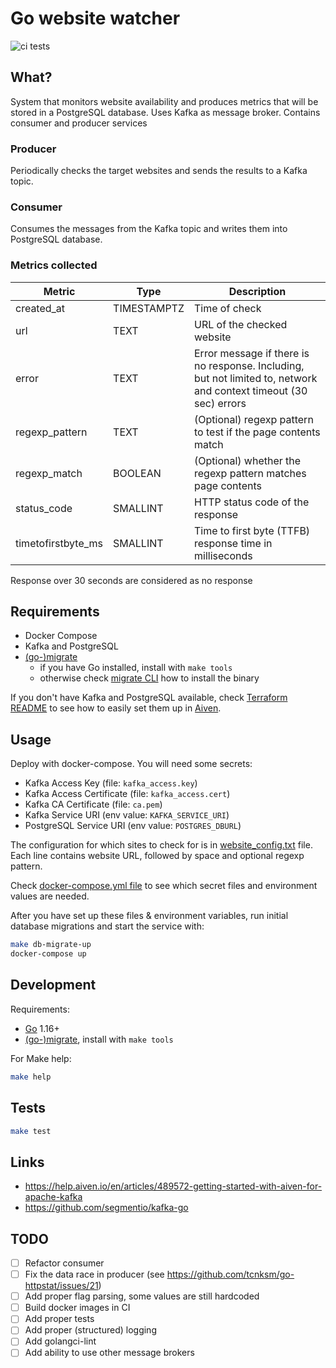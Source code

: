 # Go website watcher

![ci tests](https://github.com/popsu/go-website-watcher/actions/workflows/tests.yml/badge.svg)

## What?

System that monitors website availability and produces metrics that will be stored in a PostgreSQL database. Uses Kafka as message broker. Contains consumer and producer services

### Producer

Periodically checks the target websites and sends the results to a Kafka topic.

### Consumer

Consumes the messages from the Kafka topic and writes them into PostgreSQL database.

### Metrics collected

  | Metric | Type | Description |
  | ------ | ---- | ----------- |
  | created_at         | TIMESTAMPTZ | Time of check |
  | url                | TEXT        | URL of the checked website |
  | error              | TEXT        | Error message if there is no response. Including, but not limited to, network and context timeout (30 sec) errors |
  | regexp_pattern     | TEXT        | (Optional) regexp pattern to test if the page contents match |
  | regexp_match       | BOOLEAN     | (Optional) whether the regexp pattern matches page contents |
  | status_code        | SMALLINT    | HTTP status code of the response |
  | timetofirstbyte_ms | SMALLINT    | Time to first byte (TTFB) response time in milliseconds |

Response over 30 seconds are considered as no response

## Requirements

- Docker Compose
- Kafka and PostgreSQL
- [(go-)migrate](https://github.com/golang-migrate/migrate)
  - if you have Go installed, install with `make tools`
  - otherwise check [migrate CLI](https://github.com/golang-migrate/migrate/blob/master/cmd/migrate/README.md) how to install the binary

If you don't have Kafka and PostgreSQL available, check [Terraform README](./terraform/README.md) to see how to easily set them up in [Aiven](https://aiven.io/).

## Usage

Deploy with docker-compose. You will need some secrets:

- Kafka Access Key (file: `kafka_access.key`)
- Kafka Access Certificate (file: `kafka_access.cert`)
- Kafka CA Certificate (file: `ca.pem`)
- Kafka Service URI (env value: `KAFKA_SERVICE_URI`)
- PostgreSQL Service URI (env value: `POSTGRES_DBURL`)

The configuration for which sites to check for is in [website_config.txt](./website_config.txt) file. Each line contains website URL, followed by space and optional regexp pattern.

Check [docker-compose.yml file](./docker-compose.yml) to see which secret files and environment values are needed.

After you have set up these files & environment variables, run initial database migrations and start the service with:

```bash
make db-migrate-up
docker-compose up
```

## Development

Requirements:

- [Go](https://golang.org/doc/install) 1.16+
- [(go-)migrate](https://github.com/golang-migrate/migrate), install with `make tools`

For Make help:

```bash
make help
```

## Tests

```bash
make test
```

## Links

- https://help.aiven.io/en/articles/489572-getting-started-with-aiven-for-apache-kafka
- https://github.com/segmentio/kafka-go

## TODO

- [ ] Refactor consumer
- [ ] Fix the data race in producer (see https://github.com/tcnksm/go-httpstat/issues/21)
- [ ] Add proper flag parsing, some values are still hardcoded
- [ ] Build docker images in CI
- [ ] Add proper tests
- [ ] Add proper (structured) logging
- [ ] Add golangci-lint
- [ ] Add ability to use other message brokers
